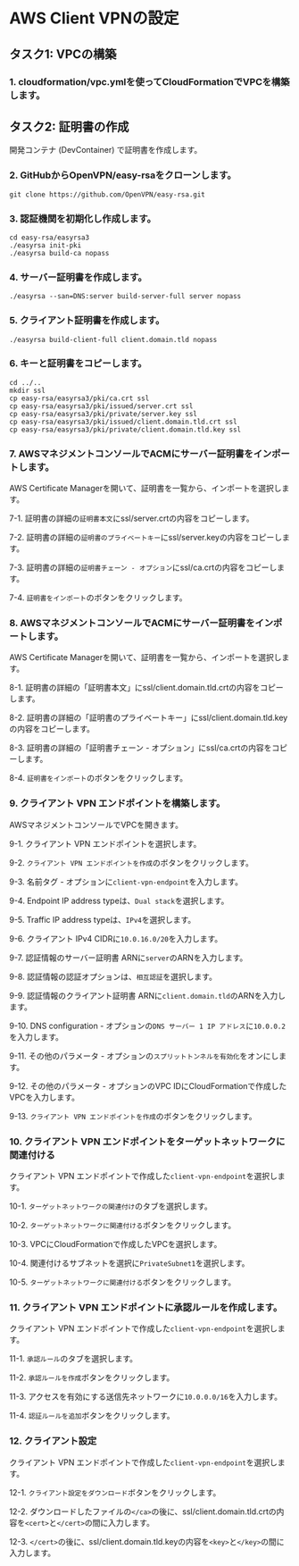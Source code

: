 AWS Client VPNの設定
===

## タスク1: VPCの構築

### 1. cloudformation/vpc.ymlを使ってCloudFormationでVPCを構築します。

## タスク2: 証明書の作成

開発コンテナ (DevContainer) で証明書を作成します。

### 2. GitHubからOpenVPN/easy-rsaをクローンします。

```
git clone https://github.com/OpenVPN/easy-rsa.git
```

### 3. 認証機関を初期化し作成します。

```
cd easy-rsa/easyrsa3
./easyrsa init-pki
./easyrsa build-ca nopass
```

### 4. サーバー証明書を作成します。

```
./easyrsa --san=DNS:server build-server-full server nopass
```

### 5. クライアント証明書を作成します。

```
./easyrsa build-client-full client.domain.tld nopass
```

### 6. キーと証明書をコピーします。

```
cd ../..
mkdir ssl
cp easy-rsa/easyrsa3/pki/ca.crt ssl
cp easy-rsa/easyrsa3/pki/issued/server.crt ssl
cp easy-rsa/easyrsa3/pki/private/server.key ssl
cp easy-rsa/easyrsa3/pki/issued/client.domain.tld.crt ssl
cp easy-rsa/easyrsa3/pki/private/client.domain.tld.key ssl
```

### 7. AWSマネジメントコンソールでACMにサーバー証明書をインポートします。

AWS Certificate Managerを開いて、証明書を一覧から、インポートを選択します。

7-1. 証明書の詳細の`証明書本文`にssl/server.crtの内容をコピーします。

7-2. 証明書の詳細の`証明書のプライベートキー`にssl/server.keyの内容をコピーします。

7-3. 証明書の詳細の`証明書チェーン - オプション`にssl/ca.crtの内容をコピーします。

7-4. `証明書をインポート`のボタンをクリックします。

### 8. AWSマネジメントコンソールでACMにサーバー証明書をインポートします。

AWS Certificate Managerを開いて、証明書を一覧から、インポートを選択します。

8-1. 証明書の詳細の「証明書本文」にssl/client.domain.tld.crtの内容をコピーします。

8-2. 証明書の詳細の「証明書のプライベートキー」にssl/client.domain.tld.keyの内容をコピーします。

8-3. 証明書の詳細の「証明書チェーン - オプション」にssl/ca.crtの内容をコピーします。

8-4. `証明書をインポート`のボタンをクリックします。

### 9. クライアント VPN エンドポイントを構築します。

AWSマネジメントコンソールでVPCを開きます。

9-1. クライアント VPN エンドポイントを選択します。

9-2. `クライアント VPN エンドポイントを作成`のボタンをクリックします。

9-3. 名前タグ - オプションに`client-vpn-endpoint`を入力します。

9-4. Endpoint IP address typeは、`Dual stack`を選択します。

9-5. Traffic IP address typeは、`IPv4`を選択します。

9-6. クライアント IPv4 CIDRに`10.0.16.0/20`を入力します。


9-7. 認証情報のサーバー証明書 ARNに`server`のARNを入力します。

9-8. 認証情報の認証オプションは、`相互認証`を選択します。

9-9. 認証情報のクライアント証明書 ARNに`client.domain.tld`のARNを入力します。


9-10. DNS configuration - オプションの`DNS サーバー 1 IP アドレス`に`10.0.0.2`を入力します。


9-11. その他のパラメータ - オプションの`スプリットトンネルを有効化`をオンにします。

9-12. その他のパラメータ - オプションのVPC IDにCloudFormationで作成したVPCを入力します。


9-13. `クライアント VPN エンドポイントを作成`のボタンをクリックします。

### 10. クライアント VPN エンドポイントをターゲットネットワークに関連付ける

クライアント VPN エンドポイントで作成した`client-vpn-endpoint`を選択します。

10-1. `ターゲットネットワークの関連付け`のタブを選択します。

10-2. `ターゲットネットワークに関連付ける`ボタンをクリックします。

10-3. VPCにCloudFormationで作成したVPCを選択します。

10-4. 関連付けるサブネットを選択に`PrivateSubnet1`を選択します。

10-5. `ターゲットネットワークに関連付ける`ボタンをクリックします。

### 11. クライアント VPN エンドポイントに承認ルールを作成します。

クライアント VPN エンドポイントで作成した`client-vpn-endpoint`を選択します。

11-1. `承認ルール`のタブを選択します。

11-2. `承認ルールを作成`ボタンをクリックします。

11-3. アクセスを有効にする送信先ネットワークに`10.0.0.0/16`を入力します。

11-4. `認証ルールを追加`ボタンをクリックします。

### 12. クライアント設定

クライアント VPN エンドポイントで作成した`client-vpn-endpoint`を選択します。

12-1. `クライアント設定をダウンロード`ボタンをクリックします。

12-2. ダウンロードしたファイルの`</ca>`の後に、ssl/client.domain.tld.crtの内容を`<cert>`と`</cert>`の間に入力します。

12-3. `</cert>`の後に、ssl/client.domain.tld.keyの内容を`<key>`と`</key>`の間に入力します。
